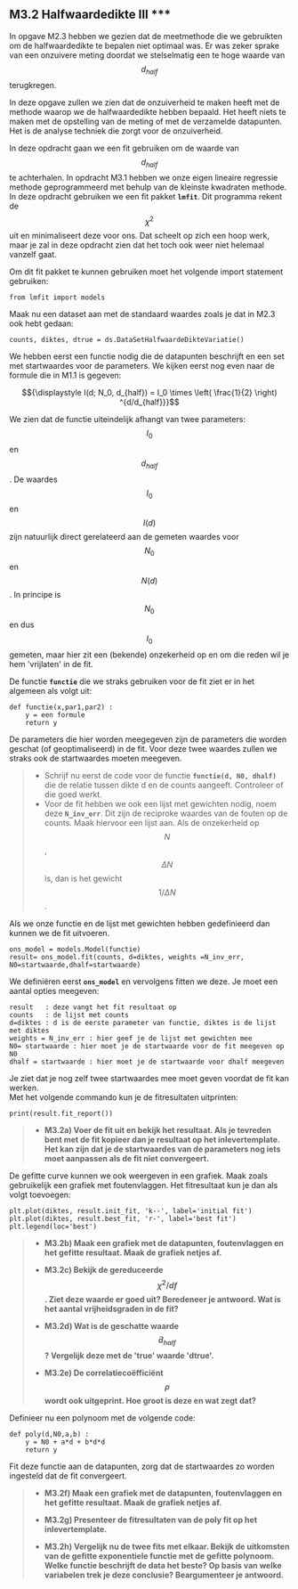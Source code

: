 ## M3.2 Halfwaardedikte III \*\*\*
<!--REF\label{/opdrachten-module-3/halfwaardedikteiii}-->

In opgave M2.3 hebben we gezien dat de meetmethode die we gebruikten om de halfwaardedikte te bepalen niet optimaal was. Er was zeker sprake van een onzuivere meting doordat we stelselmatig een te hoge waarde van $${d_{half}}$$ terugkregen. 

In deze opgave zullen we zien dat de onzuiverheid te maken heeft met de methode waarop we de halfwaardedikte hebben bepaald. Het heeft niets te maken met de opstelling van de meting of met de verzamelde datapunten. Het is de analyse techniek die zorgt voor de onzuiverheid.

In deze opdracht gaan we een fit gebruiken om de waarde van $$d_{half}$$ te achterhalen. In opdracht M3.1 hebben we onze eigen lineaire regressie methode geprogrammeerd met behulp van de kleinste kwadraten methode. In deze opdracht gebruiken we een fit pakket **`lmfit`**. Dit programma rekent de $$\chi^2$$ uit en minimaliseert deze voor ons. Dat scheelt op zich een hoop werk, maar je zal in deze opdracht zien dat het toch ook weer niet helemaal vanzelf gaat. 

Om dit fit pakket te kunnen gebruiken moet het volgende import statement gebruiken: 

	from lmfit import models

Maak nu een dataset aan met de standaard waardes zoals je dat in M2.3 ook hebt gedaan: 

	counts, diktes, dtrue = ds.DataSetHalfwaardeDikteVariatie()


<!--
Maak nu een lijst aan met de fouten op de counts.
We gaan nu de fit opzetten. De roep je op deze manier aan: 

	par_opt, par_cov = curve_fit(functie,diktes,counts,sigma=N_err,p0=start,absolute_sigma=True)

Je ziet dat de functie **`curve_fit`** verschillende opties nodig heeft en twee variabelen teruggeeft. We gaan even door het lijstje.

	functie : is de functie die de relatie tussen diktes en counts beschrijft
	diktes : de lijst met waardes langs de horizontale as
	counts : de lijst met waardes langs de verticale as
	sigma=N_err : N_err is de lijst met onzekerheden op de counts
	p0=start : de start parameters voor de fit in dezelfde volgorde as in f
	absolute_sigma=True : de fit gaat de opgegeven foutenvlaggen gebruiken
	par_opt : de lijst met geoptimaliseerde parameters
	par_cov : de covariantie matrix - deze bevat informatie over de onzekerheid op par_opt
-->


We hebben eerst een functie nodig die de datapunten beschrijft en een set met startwaardes voor de parameters. We kijken eerst nog even naar de formule die in M1.1 is gegeven:

$${\displaystyle I(d; N_0, d_{half}) = I_0 \times \left( \frac{1}{2} \right) ^{d/d_{half}}}$$

We zien dat de functie uiteindelijk afhangt van twee parameters: $$I_0$$ en $$d_{half}$$. De waardes $$I_0$$ en $$I(d)$$ zijn natuurlijk direct gerelateerd aan de gemeten waardes voor $$N_0$$ en $$N(d)$$. In principe is $$N_0$$ en dus $$I_0$$ gemeten, maar hier zit een (bekende) onzekerheid op en om die reden wil je hem 'vrijlaten' in de fit.

De functie **`functie`** die we straks gebruiken voor de fit ziet er in het algemeen als volgt uit: 

	def functie(x,par1,par2) :
		y = een formule
		return y

De parameters die hier worden meegegeven zijn de parameters die worden geschat (of geoptimaliseerd) in de fit. Voor deze twee waardes zullen we straks ook de startwaardes moeten meegeven.

> - Schrijf nu eerst de code voor de functie **`functie(d, N0, dhalf)`** die de relatie tussen dikte d en de counts aangeeft. Controleer  of die goed werkt. 
> - Voor de fit hebben we ook een lijst met gewichten nodig, noem deze **`N_inv_err`**. Dit zijn de reciproke waardes van de fouten op de counts. Maak hiervoor een lijst aan. Als de onzekerheid op $$N$$, $$\Delta N$$ is, dan is het gewicht $$1/\Delta N$$.

Als we onze functie en de lijst met gewichten hebben gedefinieerd dan kunnen we de fit uitvoeren. 

	ons_model = models.Model(functie)
	result= ons_model.fit(counts, d=diktes, weights =N_inv_err, N0=startwaarde,dhalf=startwaarde)

We definiëren eerst **`ons_model`** en vervolgens fitten we deze. Je moet een aantal opties meegeven:
	
	result   : deze vangt het fit resultaat op
	counts   : de lijst met counts 
	d=diktes : d is de eerste parameter van functie, diktes is de lijst met diktes
	weights = N_inv_err : hier geef je de lijst met gewichten mee
	N0= startwaarde : hier moet je de startwaarde voor de fit meegeven op N0
	dhalf = startwaarde : hier moet je de startwaarde voor dhalf meegeven

Je ziet dat je nog zelf twee startwaardes mee moet geven voordat de fit kan werken.  
Met het volgende commando kun je de fitresultaten uitprinten: 

	print(result.fit_report())

> - **M3.2a) Voer de fit uit en bekijk het resultaat. Als je tevreden bent met de fit kopieer dan je resultaat op het inlevertemplate. Het kan zijn dat je de startwaardes van de parameters nog iets moet aanpassen als de fit niet convergeert.**

De gefitte curve kunnen we ook weergeven in een grafiek. Maak zoals gebruikelijk een grafiek met foutenvlaggen. Het fitresultaat kun je dan als volgt toevoegen: 

	plt.plot(diktes, result.init_fit, 'k--', label='initial fit')
	plt.plot(diktes, result.best_fit, 'r-', label='best fit')
	plt.legend(loc='best')

> - **M3.2b) Maak een grafiek met de datapunten, foutenvlaggen en het gefitte resultaat. Maak de grafiek netjes af.**  
> 
> - **M3.2c) Bekijk de gereduceerde $$\chi^2/df$$. Ziet deze waarde er goed uit? Beredeneer je antwoord. Wat is het aantal vrijheidsgraden in de fit?**  
>
> - **M3.2d) Wat is de geschatte waarde $$\hat{d}_{half}$$? Vergelijk deze met de 'true' waarde 'dtrue'.**  
> 
> - **M3.2e) De correlatiecoëfficiënt $$\rho$$ wordt ook uitgeprint. Hoe groot is deze en wat zegt dat?**  
> 

Definieer nu een polynoom met de volgende code: 

	def poly(d,N0,a,b) :
  		y = N0 + a*d + b*d*d
  		return y

Fit deze functie aan de datapunten, zorg dat de startwaardes zo worden ingesteld dat de fit convergeert.

> - **M3.2f) Maak een grafiek met de datapunten, foutenvlaggen en het gefitte resultaat. Maak de grafiek netjes af.**  
>
> - **M3.2g) Presenteer de fitresultaten van de poly fit op het inlevertemplate.**  
> 
> - **M3.2h) Vergelijk nu de twee fits met elkaar. Bekijk de uitkomsten van de gefitte exponentiele functie met de gefitte polynoom. Welke functie beschrijft de data het beste? Op basis van welke variabelen trek je deze conclusie? Beargumenteer je antwoord.**



